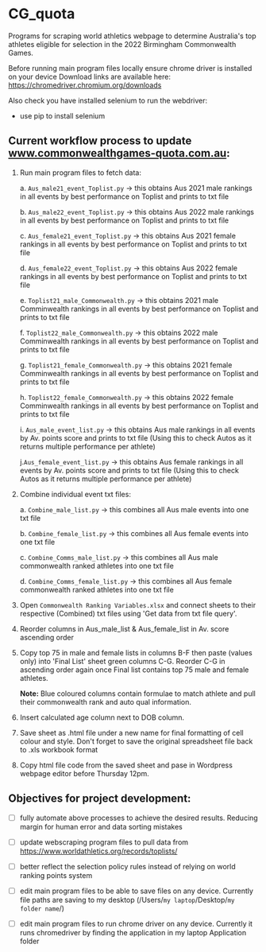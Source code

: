 # CG_quota
Programs for scraping world athletics webpage to determine Australia's top athletes eligible for selection in the 2022 Birmingham Commonwealth Games. 

Before running main program files locally ensure chrome driver is installed on your device
Download links are available here: https://chromedriver.chromium.org/downloads

Also check you have installed selenium to run the webdriver:
- use pip to install selenium 

## Current workflow process to update www.commonwealthgames-quota.com.au:
  1. Run main program files to fetch data:
      
      a. `Aus_male21_event_Toplist.py` -> this obtains Aus 2021 male rankings in all events by best performance on Toplist and prints to txt file
      
      b. `Aus_male22_event_Toplist.py` -> this obtains Aus 2022 male rankings in all events by best performance on Toplist and prints to txt file

      c. `Aus_female21_event_Toplist.py` -> this obtains Aus 2021 female rankings in all events by best performance on Toplist and prints to txt file

      d. `Aus_female22_event_Toplist.py` -> this obtains Aus 2022 female rankings in all events by best performance on Toplist and prints to txt file

      e. `Toplist21_male_Commonwealth.py` -> this obtains 2021 male Comminwealth rankings in all events by best performance on Toplist and prints to txt file

      f. `Toplist22_male_Commonwealth.py` -> this obtains 2022 male Comminwealth rankings in all events by best performance on Toplist and prints to txt file

      g. `Toplist21_female_Commonwealth.py` -> this obtains 2021 female Comminwealth rankings in all events by best performance on Toplist and prints to txt file

      h. `Toplist22_female_Commonwealth.py` -> this obtains 2022 female Comminwealth rankings in all events by best performance on Toplist and prints to txt file

      i. `Aus_male_event_list.py` -> this obtains Aus male rankings in all events by Av. points score and prints to txt file (Using this to check Autos as it returns multiple performance per athlete)
      
      j.`Aus_female_event_list.py` -> this obtains Aus female rankings in all events by Av. points score and prints to txt file (Using this to check Autos as it returns multiple performance per athlete)

  2. Combine individual event txt files:
      
      a. `Combine_male_list.py` -> this combines all Aus male events into one txt file
      
      b. `Combine_female_list.py` -> this combines all Aus female events into one txt file
      
      c. `Combine_Comms_male_list.py` -> this combines all Aus male commonwealth ranked athletes into one txt file
      
      d. `Combine_Comms_female_list.py` -> this combines all Aus female commonwealth ranked athletes into one txt file
  3. Open `Commonwealth Ranking Variables.xlsx` and connect sheets to their respective (Combined) txt files using 'Get data from txt file query'.
  4. Reorder columns in Aus_male_list & Aus_female_list in Av. score ascending order
  5. Copy top 75 in male and female lists in columns B-F then paste (values only) into 'Final List' sheet green columns C-G. Reorder C-G in ascending order again once Final list contains top 75 male and female athletes. 
      
      **Note:** Blue coloured columns contain formulae to match athlete and pull their commonwealth rank and auto qual information. 
  6. Insert calculated age column next to DOB column.
  4. Save sheet as .html file under a new name for final formatting of cell colour and style. Don't forget to save the original spreadsheet file back to .xls workbook format
  5. Copy html file code from the saved sheet and pase in Wordpress webpage editor before Thursday 12pm.  


## Objectives for project development:
  - [ ] fully automate above processes to achieve the desired results. Reducing margin for human error and data sorting mistakes
  - [ ] update webscraping program files to pull data from https://www.worldathletics.org/records/toplists/ 
  - [ ] better reflect the selection policy rules instead of relying on world ranking points system 
  - [ ] edit main program files to be able to save files on any device. Currently file paths are saving to my desktop (/Users/`my laptop`/Desktop/`my folder name`/)
  - [ ] edit main program files to run chrome driver on any device. Currently it runs chromedriver by finding the application in my laptop Application folder 

